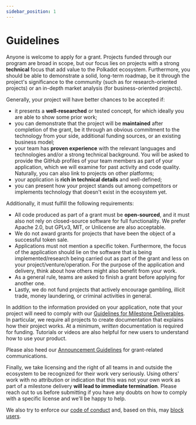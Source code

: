 ```yaml
---
sidebar_position: 1
---
```


# Guidelines

Anyone is welcome to apply for a grant. Projects funded through our program are broad in scope, but our focus lies on projects with a strong **technical** focus that add value to the Polkadot ecosystem. Furthermore, you should be able to demonstrate a solid, long-term roadmap, be it through the project's significance to the community (such as for research-oriented projects) or an in-depth market analysis (for business-oriented projects).

Generally, your project will have better chances to be accepted if:

- it presents a **well-researched** or tested concept, for which ideally you are able to show some prior work;
- you can demonstrate that the project will be **maintained** after completion of the grant, be it through an obvious commitment to the technology from your side, additional funding sources, or an existing business model;
- your team has **proven experience** with the relevant languages and technologies and/or a strong technical background. You will be asked to provide the GitHub profiles of your team members as part of your application, which we will examine for past activity and code quality. Naturally, you can also link to projects on other platforms;
- your application is **rich in technical details** and well-defined;
- you can present how your project stands out among competitors or implements technology that doesn't exist in the ecosystem yet.

Additionally, it must fulfill the following requirements:

- All code produced as part of a grant must be **open-sourced**, and it must also not rely on closed-source software for full functionality. We prefer Apache 2.0, but GPLv3, MIT, or Unlicense are also acceptable.
- We do not award grants for projects that have been the object of a successful token sale.
- Applications must not mention a specific token. Furthermore, the focus of the application should lie on the software that is being implemented/research being carried out as part of the grant and less on your project/venture/operation. For the purpose of the application and delivery, think about how others might also benefit from your work.
- As a general rule, teams are asked to finish a grant before applying for another one.
- Lastly, we do not fund projects that actively encourage gambling, illicit trade, money laundering, or criminal activities in general.

In addition to the information provided on your application, note that your project will need to comply with our [Guidelines for Milestone Deliverables](../Support%20Docs/milestone-deliverables-guidelines.md). In particular, we require all projects to create documentation that explains how their project works. At a minimum, _written_ documentation is required for funding. Tutorials or videos are also helpful for new users to understand how to use your product.

Please also heed our [Announcement Guidelines](../Support%20Docs/announcement-guidelines.md) for grant-related communications.

Finally, we take licensing and the right of all teams in and outside the ecosystem to be recognized for their work very seriously. Using others' work with no attribution or indication that this was not your own work as part of a milestone delivery **will lead to immediate termination**. Please reach out to us before submitting if you have any doubts on how to comply with a specific license and we'll be happy to help.

We also try to enforce our [code of conduct](../../CODE_OF_CONDUCT.md) and, based on this, may [block users](https://github.blog/2016-04-04-organizations-can-now-block-abusive-users/).
